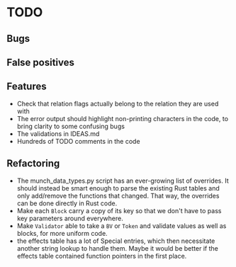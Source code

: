 # TODO

## Bugs

## False positives

## Features

* Check that relation flags actually belong to the relation they are used with
* The error output should highlight non-printing characters in the code, to bring clarity to some confusing bugs
* The validations in IDEAS.md
* Hundreds of TODO comments in the code

## Refactoring

* The munch_data_types.py script has an ever-growing list of overrides. It should instead be smart enough to parse the existing Rust tables and only add/remove the functions that changed. That way, the overrides can be done directly in Rust code.
* Make each `Block` carry a copy of its key so that we don't have to pass key parameters around everywhere.
* Make `Validator` able to take a `BV` or `Token` and validate values as well as blocks, for more uniform code.
* the effects table has a lot of Special entries, which then necessitate another string lookup to handle them. Maybe it would be better if the effects table contained function pointers in the first place.
